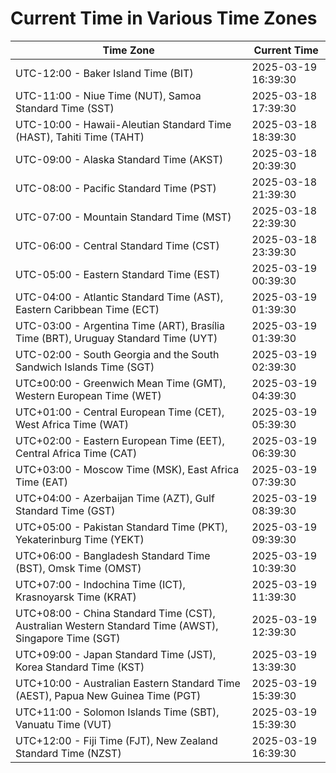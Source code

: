 # Current Time in Various Time Zones

| Time Zone | Current Time |
|-----------|--------------|
| UTC-12:00 - Baker Island Time (BIT) | 2025-03-19 16:39:30 |
| UTC-11:00 - Niue Time (NUT), Samoa Standard Time (SST) | 2025-03-18 17:39:30 |
| UTC-10:00 - Hawaii-Aleutian Standard Time (HAST), Tahiti Time (TAHT) | 2025-03-18 18:39:30 |
| UTC-09:00 - Alaska Standard Time (AKST) | 2025-03-18 20:39:30 |
| UTC-08:00 - Pacific Standard Time (PST) | 2025-03-18 21:39:30 |
| UTC-07:00 - Mountain Standard Time (MST) | 2025-03-18 22:39:30 |
| UTC-06:00 - Central Standard Time (CST) | 2025-03-18 23:39:30 |
| UTC-05:00 - Eastern Standard Time (EST) | 2025-03-19 00:39:30 |
| UTC-04:00 - Atlantic Standard Time (AST), Eastern Caribbean Time (ECT) | 2025-03-19 01:39:30 |
| UTC-03:00 - Argentina Time (ART), Brasília Time (BRT), Uruguay Standard Time (UYT) | 2025-03-19 01:39:30 |
| UTC-02:00 - South Georgia and the South Sandwich Islands Time (SGT) | 2025-03-19 02:39:30 |
| UTC±00:00 - Greenwich Mean Time (GMT), Western European Time (WET) | 2025-03-19 04:39:30 |
| UTC+01:00 - Central European Time (CET), West Africa Time (WAT) | 2025-03-19 05:39:30 |
| UTC+02:00 - Eastern European Time (EET), Central Africa Time (CAT) | 2025-03-19 06:39:30 |
| UTC+03:00 - Moscow Time (MSK), East Africa Time (EAT) | 2025-03-19 07:39:30 |
| UTC+04:00 - Azerbaijan Time (AZT), Gulf Standard Time (GST) | 2025-03-19 08:39:30 |
| UTC+05:00 - Pakistan Standard Time (PKT), Yekaterinburg Time (YEKT) | 2025-03-19 09:39:30 |
| UTC+06:00 - Bangladesh Standard Time (BST), Omsk Time (OMST) | 2025-03-19 10:39:30 |
| UTC+07:00 - Indochina Time (ICT), Krasnoyarsk Time (KRAT) | 2025-03-19 11:39:30 |
| UTC+08:00 - China Standard Time (CST), Australian Western Standard Time (AWST), Singapore Time (SGT) | 2025-03-19 12:39:30 |
| UTC+09:00 - Japan Standard Time (JST), Korea Standard Time (KST) | 2025-03-19 13:39:30 |
| UTC+10:00 - Australian Eastern Standard Time (AEST), Papua New Guinea Time (PGT) | 2025-03-19 15:39:30 |
| UTC+11:00 - Solomon Islands Time (SBT), Vanuatu Time (VUT) | 2025-03-19 15:39:30 |
| UTC+12:00 - Fiji Time (FJT), New Zealand Standard Time (NZST) | 2025-03-19 16:39:30 |
